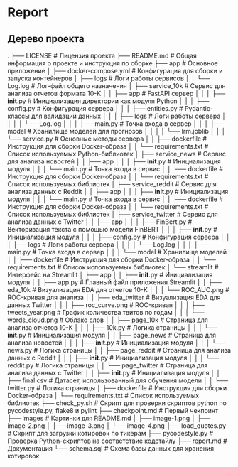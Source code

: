 # Report

## Дерево проекта
.
├── LICENSE # Лицензия проекта
├── README.md # Общая информация о проекте и инструкция по сборке
├── app # Основное приложение
│   ├── docker-compose.yml # Конфигурация для сборки и запуска контейнеров
│   ├── logs # Логи работы сервисов
│   │   └── Log.log # Лог-файл общего назначения
│   ├── service_10k # Сервис для анализа отчетов формата 10-K
│   │   ├── app # FastAPI сервер
│   │   │   ├── __init__.py # Инициализация директории как модуля Python
│   │   │   ├── config.py # Конфигурация сервера
│   │   │   ├── entities.py # Pydantic-классы для валидации данных
│   │   │   ├── logs # Логи работы сервера
│   │   │   │   └── Log.log
│   │   │   ├── main.py # Точка входа в сервер
│   │   │   ├── model # Хранилище моделей для прогнозов
│   │   │   │   └── lrm.joblib
│   │   │   └── service.py # Основные методы сервера
│   │   ├── dockerfile # Инструкция для сборки Docker-образа
│   │   └── requirements.txt # Список используемых Python-библиотек
│   ├── service_news # Сервис для анализа новостей
│   │   ├── app
│   │   │   ├── __init__.py # Инициализация модуля
│   │   │   └── main.py # Точка входа в сервис
│   │   ├── dockerfile # Инструкция для сборки Docker-образа
│   │   └── requirements.txt # Список используемых библиотек
│   ├── service_reddit # Сервис для анализа данных с Reddit
│   │   ├── app
│   │   │   ├── __init__.py # Инициализация модуля
│   │   │   └── main.py # Точка входа в сервис
│   │   ├── dockerfile # Инструкция для сборки Docker-образа
│   │   └── requirements.txt # Список используемых библиотек
│   ├── service_twitter # Сервис для анализа данных с Twitter
│   │   ├── app
│   │   │   ├── FinBert.py # Векторизация текста с помощью модели FinBERT
│   │   │   ├── __init__.py # Инициализация модуля
│   │   │   ├── config.py # Конфигурация сервера
│   │   │   ├── logs # Логи работы сервера
│   │   │   │   └── Log.log
│   │   │   ├── main.py # Точка входа в сервер
│   │   │   └── model # Хранилище моделей
│   │   ├── dockerfile # Инструкция для сборки Docker-образа
│   │   └── requirements.txt # Список используемых библиотек
│   └── streamlit # Интерфейс на Streamlit
│       ├── app
│       │   ├── __init__.py # Инициализация модуля
│       │   ├── app.py # Главный файл приложения Streamlit
│       │   ├── eda_10k # Визуализация EDA для отчетов 10-K
│       │   │   └── ROC_AUC.png # ROC-кривая для анализа
│       │   ├── eda_twitter # Визуализация EDA для данных Twitter
│       │   │   ├── roc_curve.png # ROC-кривая
│       │   │   ├── tweets_year.png # График количества твитов по годам
│       │   │   └── words_cloud.png # Облако слов
│       │   ├── page_10k # Страница для анализа отчетов 10-K
│       │   │   ├── 10k.py # Логика страницы
│       │   │   └── __init__.py # Инициализация модуля
│       │   ├── page_news # Страница для анализа новостей
│       │   │   ├── __init__.py # Инициализация модуля
│       │   │   └── news.py # Логика страницы
│       │   ├── page_reddit # Страница для анализа данных с Reddit
│       │   │   ├── __init__.py # Инициализация модуля
│       │   │   └── reddit.py # Логика страницы
│       │   └── page_twitter # Страница для анализа данных с Twitter
│       │       ├── __init__.py # Инициализация модуля
│       │       ├── final.csv # Датасет, использованный для обучения модели
│       │       └── twitter.py # Логика страницы
│       ├── dockerfile # Инструкция для сборки Docker-образа
│       └── requirements.txt # Список используемых библиотек
├── check_py.sh # Скрипт для проверки скриптов python по pycodestyle.py, flake8 и pylint
├── checkpoint.md # Первый чекпоинт
├── images # Картинки для README.md
│   ├── image-1.png
│   ├── image-2.png
│   ├── image-3.png
│   └── image-4.png
├── load_quotes.py # Скрипт для загрузки котировок по тикерам
├── pycodestyle.py # Проверка Python-скриптов на соответствие кодстайлу
├── report.md # Документация
└── schema.sql # Схема базы данных для хранения котировок
